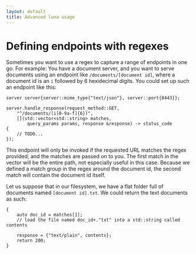 ```yaml
---
layout: default
title: Advanced luna usage
---
```


# Defining endpoints with regexes

Sometimes you want to use a regex to capture a range of endpoints in one go. For example: You have a document server, and you want to serve documents using an endpoint like `/documents/[document id]`, where a document id is an `i` followed by 6 hexidecimal digits. You could set up such an endpoint like this:

    server server{server::mime_type{"text/json"}, server::port{8443}};

    server.handle_response(request_method::GET,
        "^/documents/(i[0-9a-f]{6})", 
        [](std::vector<std::string> matches,
            query_params params, response &response) -> status_code
    {
        // TODO...
    });

This endpoint will only be invoked if the requested URL matches the regex provided; and the matches are passed on to you. The first match in the vector will be the entire path, not especially useful in this case. Because we defined a match group in the regex around the document id, the second match will contain the document id itself.

Let us suppose that in our filesystem, we have a flat folder full of documents named `[document id].txt`. We could return the text documents as such:

    {
        auto doc_id = matches[1];
        // load the file named doc_id+."txt" into a std::string called contents

        response = {"text/plain", contents};
        return 200;
    }
